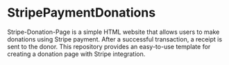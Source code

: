 # StripePaymentDonations
Stripe-Donation-Page is a simple HTML website that allows users to make donations using Stripe payment. After a successful transaction, a receipt is sent to the donor. This repository provides an easy-to-use template for creating a donation page with Stripe integration.
